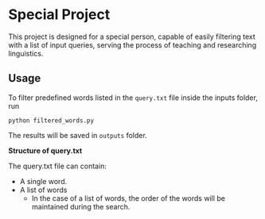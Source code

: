 # Special Project

This project is designed for a special person, capable of easily filtering text with a list of input queries, serving the process of teaching and researching linguistics.

## Usage

To filter predefined words listed in the `query.txt` file inside the inputs folder, run

```
python filtered_words.py
```

The results will be saved in `outputs` folder.

**Structure of query.txt**

The query.txt file can contain:

* A single word.
* A list of words
  * In the case of a list of words, the order of the words will be maintained during the search.